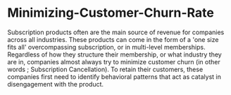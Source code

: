 # Minimizing-Customer-Churn-Rate
Subscription products often are the main source of revenue for companies across all industries. These products can come in the form of a 'one size fits all' overcompassing subscription, or in multi-level memberships. Regardless of how they structure their membership, or what industry they are in, companies almost always try to minimize customer churn (in other words ; Subscription Cancellation). To retain their customers, these companies first need to identify behavioral patterns that act as catalyst in disengagement with the product. 
